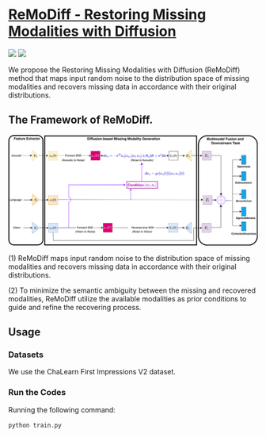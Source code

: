 # [ReMoDiff - Restoring Missing Modalities with Diffusion](https://openreview.net/pdf?id=BuGFwUS9B3)

![](https://img.shields.io/badge/Platform-PyTorch-blue)
![](https://img.shields.io/badge/Language-Python-{green}.svg)

We propose the Restoring Missing Modalities with Diffusion (ReMoDiff) method that maps input random noise to the distribution space of missing modalities and recovers missing data in accordance with their original distributions. 

## The Framework of ReMoDiff.

![](ReMoDiff.png)

(1) ReMoDiff maps input random noise to the distribution space of missing modalities and recovers missing data in accordance with their original distributions.

(2) To minimize the semantic ambiguity between the missing and recovered modalities, ReMoDiff utilize the available modalities as prior conditions to guide and refine the recovering process.

## Usage

### Datasets
We use the ChaLearn First Impressions V2 dataset.

### Run the Codes
Running the following command:
```
python train.py
```
